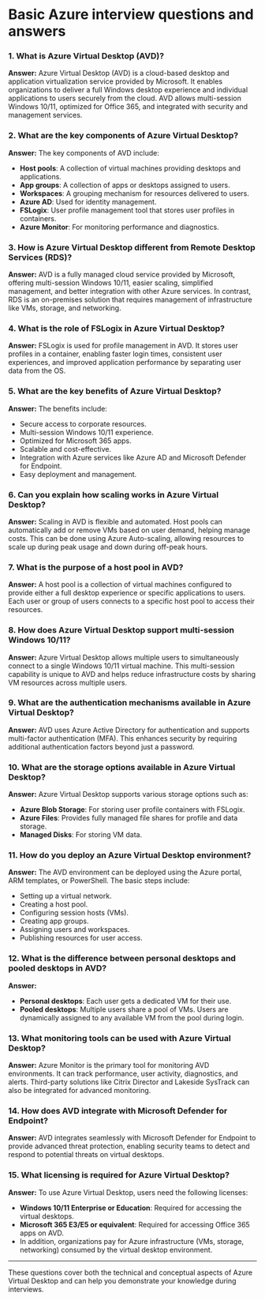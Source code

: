 # Basic Azure interview questions and answers

### 1. **What is Azure Virtual Desktop (AVD)?**
   **Answer:**
   Azure Virtual Desktop (AVD) is a cloud-based desktop and application virtualization service provided by Microsoft. It enables organizations to deliver a full Windows desktop experience and individual applications to users securely from the cloud. AVD allows multi-session Windows 10/11, optimized for Office 365, and integrated with security and management services.

### 2. **What are the key components of Azure Virtual Desktop?**
   **Answer:**
   The key components of AVD include:
   - **Host pools**: A collection of virtual machines providing desktops and applications.
   - **App groups**: A collection of apps or desktops assigned to users.
   - **Workspaces**: A grouping mechanism for resources delivered to users.
   - **Azure AD**: Used for identity management.
   - **FSLogix**: User profile management tool that stores user profiles in containers.
   - **Azure Monitor**: For monitoring performance and diagnostics.

### 3. **How is Azure Virtual Desktop different from Remote Desktop Services (RDS)?**
   **Answer:**
   AVD is a fully managed cloud service provided by Microsoft, offering multi-session Windows 10/11, easier scaling, simplified management, and better integration with other Azure services. In contrast, RDS is an on-premises solution that requires management of infrastructure like VMs, storage, and networking.

### 4. **What is the role of FSLogix in Azure Virtual Desktop?**
   **Answer:**
   FSLogix is used for profile management in AVD. It stores user profiles in a container, enabling faster login times, consistent user experiences, and improved application performance by separating user data from the OS.

### 5. **What are the key benefits of Azure Virtual Desktop?**
   **Answer:**
   The benefits include:
   - Secure access to corporate resources.
   - Multi-session Windows 10/11 experience.
   - Optimized for Microsoft 365 apps.
   - Scalable and cost-effective.
   - Integration with Azure services like Azure AD and Microsoft Defender for Endpoint.
   - Easy deployment and management.

### 6. **Can you explain how scaling works in Azure Virtual Desktop?**
   **Answer:**
   Scaling in AVD is flexible and automated. Host pools can automatically add or remove VMs based on user demand, helping manage costs. This can be done using Azure Auto-scaling, allowing resources to scale up during peak usage and down during off-peak hours.

### 7. **What is the purpose of a host pool in AVD?**
   **Answer:**
   A host pool is a collection of virtual machines configured to provide either a full desktop experience or specific applications to users. Each user or group of users connects to a specific host pool to access their resources.

### 8. **How does Azure Virtual Desktop support multi-session Windows 10/11?**
   **Answer:**
   Azure Virtual Desktop allows multiple users to simultaneously connect to a single Windows 10/11 virtual machine. This multi-session capability is unique to AVD and helps reduce infrastructure costs by sharing VM resources across multiple users.

### 9. **What are the authentication mechanisms available in Azure Virtual Desktop?**
   **Answer:**
   AVD uses Azure Active Directory for authentication and supports multi-factor authentication (MFA). This enhances security by requiring additional authentication factors beyond just a password.

### 10. **What are the storage options available in Azure Virtual Desktop?**
   **Answer:**
   Azure Virtual Desktop supports various storage options such as:
   - **Azure Blob Storage**: For storing user profile containers with FSLogix.
   - **Azure Files**: Provides fully managed file shares for profile and data storage.
   - **Managed Disks**: For storing VM data.

### 11. **How do you deploy an Azure Virtual Desktop environment?**
   **Answer:**
   The AVD environment can be deployed using the Azure portal, ARM templates, or PowerShell. The basic steps include:
   - Setting up a virtual network.
   - Creating a host pool.
   - Configuring session hosts (VMs).
   - Creating app groups.
   - Assigning users and workspaces.
   - Publishing resources for user access.

### 12. **What is the difference between personal desktops and pooled desktops in AVD?**
   **Answer:**
   - **Personal desktops**: Each user gets a dedicated VM for their use.
   - **Pooled desktops**: Multiple users share a pool of VMs. Users are dynamically assigned to any available VM from the pool during login.

### 13. **What monitoring tools can be used with Azure Virtual Desktop?**
   **Answer:**
   Azure Monitor is the primary tool for monitoring AVD environments. It can track performance, user activity, diagnostics, and alerts. Third-party solutions like Citrix Director and Lakeside SysTrack can also be integrated for advanced monitoring.

### 14. **How does AVD integrate with Microsoft Defender for Endpoint?**
   **Answer:**
   AVD integrates seamlessly with Microsoft Defender for Endpoint to provide advanced threat protection, enabling security teams to detect and respond to potential threats on virtual desktops.

### 15. **What licensing is required for Azure Virtual Desktop?**
   **Answer:**
   To use Azure Virtual Desktop, users need the following licenses:
   - **Windows 10/11 Enterprise or Education**: Required for accessing the virtual desktops.
   - **Microsoft 365 E3/E5 or equivalent**: Required for accessing Office 365 apps on AVD.
   - In addition, organizations pay for Azure infrastructure (VMs, storage, networking) consumed by the virtual desktop environment.

---

These questions cover both the technical and conceptual aspects of Azure Virtual Desktop and can help you demonstrate your knowledge during interviews.